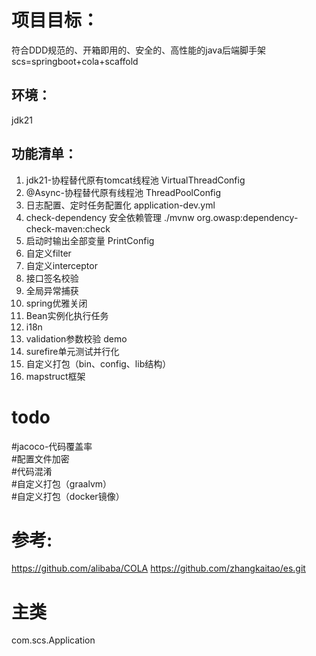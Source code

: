 # 项目目标：

符合DDD规范的、开箱即用的、安全的、高性能的java后端脚手架 \
scs=springboot+cola+scaffold

## 环境：
jdk21

## 功能清单：

1. jdk21-协程替代原有tomcat线程池 VirtualThreadConfig
2. @Async-协程替代原有线程池 ThreadPoolConfig
3. 日志配置、定时任务配置化 application-dev.yml
4. check-dependency 安全依赖管理 
   ./mvnw org.owasp:dependency-check-maven:check
5. 启动时输出全部变量 PrintConfig
6. 自定义filter
7. 自定义interceptor
8. 接口签名校验
9. 全局异常捕获
10. spring优雅关闭
11. Bean实例化执行任务
12. i18n
13. validation参数校验 demo
14. surefire单元测试并行化
15. 自定义打包（bin、config、lib结构）
16. mapstruct框架

# todo
#jacoco-代码覆盖率 \
#配置文件加密 \
#代码混淆 \
#自定义打包（graalvm） \
#自定义打包（docker镜像）

# 参考:

https://github.com/alibaba/COLA
https://github.com/zhangkaitao/es.git

# 主类
com.scs.Application
